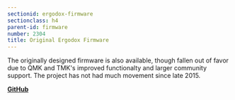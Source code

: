 ```yaml
---
sectionid: ergodox-firmware
sectionclass: h4
parent-id: firmware
number: 2304
title: Original Ergodox Firmware
---
```

The originally designed firmware is also available, though fallen out of favor due to QMK and TMK's improved functionalty and larger community support. The project has not had much movement since late 2015.

**[GitHub](https://github.com/benblazak/ergodox-firmware)**

